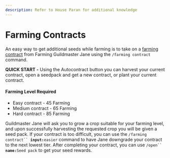 ```yaml
---
description: Refer to House Paran for additional knowledge
---
```


# Farming Contracts

An easy way to get additional seeds while farming is to take on a [farming contract](https://oldschool.runescape.wiki/w/Guildmaster\_Jane#Farming\_contracts) from Farming Guildmaster Jane using the `/farming contract` command.&#x20;

**QUICK START -** Using the Autocontract button you can harvest your current contract, open a seedpack and get a new contract, or plant your current contract.

#### Farming Level Required

* Easy contract - 45 Farming
* Medium contract - 65 Farming
* Hard contract - 85 Farming

Guildmaster Jane will ask you to grow a crop suitable for your farming level, and upon successfully harvesting the requested crop you will be given a seed pack. If your contract is too difficult, you can use the `/farming contract`` `**`input:`**`easier` command to have Jane downgrade your contract to the next lowest tier. After completing your contract, you can use `/open`` `**`name:`**`Seed pack` to get your seed rewards.
